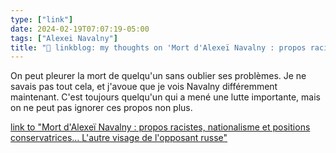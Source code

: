 ```yaml
---
type: ["link"]
date: 2024-02-19T07:07:19-05:00
tags: ["Alexei Navalny"]
title: "🔗 linkblog: my thoughts on 'Mort d'Alexeï Navalny : propos racistes, nationalisme et positions conservatrices… L'autre visage de l'opposant russe'"
---
```

On peut pleurer la mort de quelqu'un sans oublier ses problèmes. Je ne savais pas tout cela, et j'avoue que je vois Navalny différemment maintenant. C'est toujours quelqu'un qui a mené une lutte importante, mais on ne peut pas ignorer ces propos non plus.

[link to "Mort d'Alexeï Navalny : propos racistes, nationalisme et positions conservatrices… L'autre visage de l'opposant russe"](https://www.francetvinfo.fr/monde/russie/alexei-navalny/mort-d-alexei-navalny-propos-racistes-nationalisme-et-positions-conservatrices-l-autre-visage-de-l-opposant-russe_6370291.html#xtor=RSS-3-%5Bmonde%5D)

